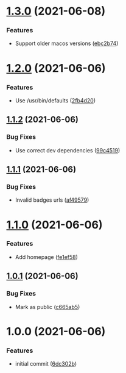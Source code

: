 # [1.3.0](https://github.com/TheUnderScorer/do-not-disturb/compare/v1.2.0...v1.3.0) (2021-06-08)


### Features

* Support older macos versions ([ebc2b74](https://github.com/TheUnderScorer/do-not-disturb/commit/ebc2b74659d333ebc6840b98a1e6bf8171a96d6a))

# [1.2.0](https://github.com/TheUnderScorer/do-not-disturb/compare/v1.1.2...v1.2.0) (2021-06-06)


### Features

* Use /usr/bin/defaults ([2fb4d20](https://github.com/TheUnderScorer/do-not-disturb/commit/2fb4d201db538be6c3c54f9ec7c7573162f3c0a6))

## [1.1.2](https://github.com/TheUnderScorer/do-not-disturb/compare/v1.1.1...v1.1.2) (2021-06-06)


### Bug Fixes

* Use correct dev dependencies ([99c4519](https://github.com/TheUnderScorer/do-not-disturb/commit/99c45192120545199614a4bb53522a42fb4c060b))

## [1.1.1](https://github.com/TheUnderScorer/do-not-disturb/compare/v1.1.0...v1.1.1) (2021-06-06)


### Bug Fixes

* Invalid badges urls ([af49579](https://github.com/TheUnderScorer/do-not-disturb/commit/af49579dac9a3d6eb7a541acfc1aa8f01ddf58ef))

# [1.1.0](https://github.com/TheUnderScorer/do-not-disturb/compare/v1.0.1...v1.1.0) (2021-06-06)


### Features

* Add homepage ([fe1ef58](https://github.com/TheUnderScorer/do-not-disturb/commit/fe1ef58e3ddce786535c249c0ec1559f4d426496))

## [1.0.1](https://github.com/TheUnderScorer/do-not-disturb/compare/v1.0.0...v1.0.1) (2021-06-06)


### Bug Fixes

* Mark as public ([c665ab5](https://github.com/TheUnderScorer/do-not-disturb/commit/c665ab5f917660e7caa54786f2b12393b637f570))

# 1.0.0 (2021-06-06)


### Features

* initial commit ([6dc302b](https://github.com/TheUnderScorer/do-not-disturb/commit/6dc302bc300acd8a96e5bbb3a4f70dabd44ea624))
